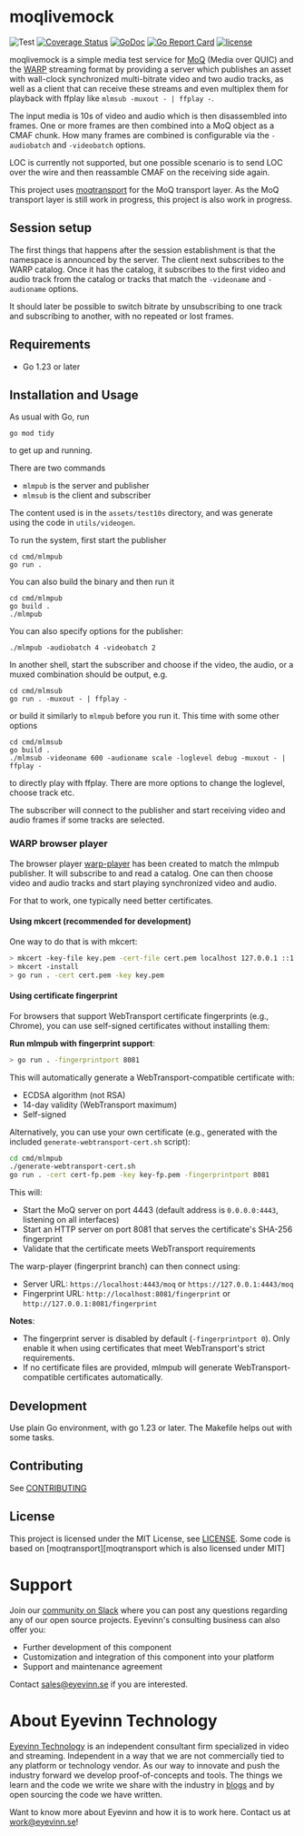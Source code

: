 # moqlivemock

![Test](https://github.com/Eyevinn/moqlivemock/workflows/Go/badge.svg)
[![Coverage Status](https://coveralls.io/repos/github/Eyevinn/moqlivemock/badge.svg?branch=master)](https://coveralls.io/github/Eyevinn/moqlivemock?branch=master)
[![GoDoc](https://godoc.org/github.com/Eyevinn/moqlivemock?status.svg)](http://godoc.org/github.com/Eyevinn/moqlivemock)
[![Go Report Card](https://goreportcard.com/badge/github.com/Eyevinn/moqlivemock)](https://goreportcard.com/report/github.com/Eyevinn/moqlivemock)
[![license](https://img.shields.io/github/license/Eyevinn/moqlivemock.svg)](https://github.com/Eyevinn/moqlivemock/blob/master/LICENSE)

moqlivemock is a simple media test service for [MoQ][moq] (Media over QUIC)
and the [WARP][WARP] streaming format by providing a server which
publishes an asset with wall-clock synchronized multi-bitrate video and
two audio tracks, as well as a client that can receive these streams and even multiplex
them for playback with ffplay like `mlmsub -muxout - | ffplay -`.

The input media is 10s of video and audio which is then disassembled
into frames. One or more frames are then combined into a MoQ object as a CMAF chunk.
How many frames are combined is configurable via the `-audiobatch` and `-videobatch` options.

LOC is currently not supported, but one possible scenario is to send LOC over the wire and
then reassamble CMAF on the receiving side again.

This project uses [moqtransport][moqtransport] for the MoQ transport layer.
As the MoQ transport layer is still work in progress, this project is also
work in progress.

## Session setup

The first things that happens after the session establishment is that the namespace is
announced by the server. The client next subscribes to the WARP catalog.
Once it has the catalog, it subscribes to the first video and audio track from the catalog
or tracks that match the `-videoname` and `-audioname` options.

It should later be possible to switch bitrate by unsubscribing to one
track and subscribing to another, with no repeated or lost frames.

## Requirements

* Go 1.23 or later

## Installation and Usage

As usual with Go, run

```shell
go mod tidy
```

to get up and running.

There are two commands

* `mlmpub` is the server and publisher
* `mlmsub` is the client and subscriber

The content used is in the `assets/test10s` directory, and was
generate using the code in `utils/videogen`.

To run the system, first start the publisher

```shell
cd cmd/mlmpub
go run .
```

You can also build the binary and then run it

```shell
cd cmd/mlmpub
go build .
./mlmpub
```

You can also specify options for the publisher:

```shell
./mlmpub -audiobatch 4 -videobatch 2
```

In another shell, start the subscriber and choose if the video, the audio,
or a muxed combination should be output, e.g. 

```shell
cd cmd/mlmsub
go run . -muxout - | ffplay -
```

or build it similarly to `mlmpub` before you run it. This time with some other options

```shell
cd cmd/mlmsub
go build .
./mlmsub -videoname 600 -audioname scale -loglevel debug -muxout - | ffplay -
```

to directly play with ffplay.
There are more options to change the loglevel, choose track etc.

The subscriber will connect to the publisher and start receiving
video and audio frames if some tracks are selected.

### WARP browser player

The browser player [warp-player][warp-player] has been created to match the
mlmpub publisher. It will subscribe to and read a catalog.
One can then choose video and audio tracks and start playing synchronized
video and audio.

For that to work, one typically need better certificates.

#### Using mkcert (recommended for development)

One way to do that is with mkcert:

```sh
> mkcert -key-file key.pem -cert-file cert.pem localhost 127.0.0.1 ::1
> mkcert -install
> go run . -cert cert.pem -key key.pem
```

#### Using certificate fingerprint

For browsers that support WebTransport certificate fingerprints (e.g., Chrome), you can use self-signed certificates without installing them:

**Run mlmpub with fingerprint support**:
```sh
> go run . -fingerprintport 8081
```

This will automatically generate a WebTransport-compatible certificate with:
- ECDSA algorithm (not RSA)
- 14-day validity (WebTransport maximum)
- Self-signed

Alternatively, you can use your own certificate (e.g., generated with the included `generate-webtransport-cert.sh` script):
```sh
cd cmd/mlmpub
./generate-webtransport-cert.sh
go run . -cert cert-fp.pem -key key-fp.pem -fingerprintport 8081
```

This will:
- Start the MoQ server on port 4443 (default address is `0.0.0.0:4443`, listening on all interfaces)
- Start an HTTP server on port 8081 that serves the certificate's SHA-256 fingerprint
- Validate that the certificate meets WebTransport requirements

The warp-player (fingerprint branch) can then connect using:
- Server URL: `https://localhost:4443/moq` or `https://127.0.0.1:4443/moq`
- Fingerprint URL: `http://localhost:8081/fingerprint` or `http://127.0.0.1:8081/fingerprint`

**Notes**: 
- The fingerprint server is disabled by default (`-fingerprintport 0`). Only enable it when using certificates that meet WebTransport's strict requirements.
- If no certificate files are provided, mlmpub will generate WebTransport-compatible certificates automatically.


## Development

Use plain Go environment, with go 1.23 or later.
The Makefile helps out with some tasks.

## Contributing

See [CONTRIBUTING](CONTRIBUTING.md)

## License

This project is licensed under the MIT License, see [LICENSE](LICENSE).
Some code is based on [moqtransport][moqtransport which is also licensed under MIT]

# Support

Join our [community on Slack](http://slack.streamingtech.se) where you can post any questions regarding any of our open source projects. Eyevinn's consulting business can also offer you:

- Further development of this component
- Customization and integration of this component into your platform
- Support and maintenance agreement

Contact [sales@eyevinn.se](mailto:sales@eyevinn.se) if you are interested.

# About Eyevinn Technology

[Eyevinn Technology](https://www.eyevinntechnology.se) is an independent consultant firm specialized in video and streaming. Independent in a way that we are not commercially tied to any platform or technology vendor. As our way to innovate and push the industry forward we develop proof-of-concepts and tools. The things we learn and the code we write we share with the industry in [blogs](https://dev.to/video) and by open sourcing the code we have written.

Want to know more about Eyevinn and how it is to work here. Contact us at work@eyevinn.se!

[moq]: https://datatracker.ietf.org/doc/draft-ietf-moq-transport/
[WARP]: https://datatracker.ietf.org/doc/html/draft-ietf-moq-warp-00
[moqtransport]: https://github.com/mengelbart/moqtransport
[warp-player]: https://github.com/Eyevinn/warp-player
